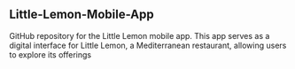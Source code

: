 ## Little-Lemon-Mobile-App
GitHub repository for the Little Lemon mobile app. This app serves as a digital interface for Little Lemon, a Mediterranean restaurant, allowing users to explore its offerings